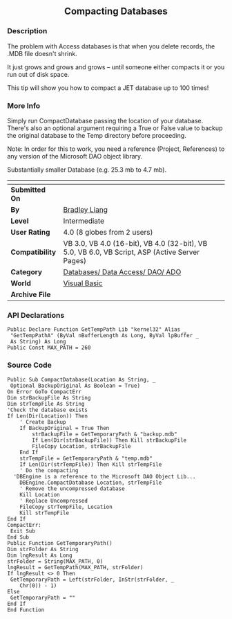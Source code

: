 ﻿<div align="center">

## Compacting Databases


</div>

### Description

The problem with Access databases is that when you delete records, the .MDB file doesn't shrink.

It just grows and grows and grows &#8211; until someone either compacts it or you run out of disk space.

This tip will show you how to compact a JET database up to 100 times!
 
### More Info
 
Simply run CompactDatabase passing the location of your database. There's also an optional argument requiring a True or False value to backup the original database to the Temp directory before proceeding.

Note: In order for this to work, you need a reference (Project, References) to any version of the Microsoft DAO object library.

Substantially smaller Database (e.g. 25.3 mb to 4.7 mb).


<span>             |<span>
---                |---
**Submitted On**   |
**By**             |[Bradley Liang](https://github.com/Planet-Source-Code/PSCIndex/blob/master/ByAuthor/bradley-liang.md)
**Level**          |Intermediate
**User Rating**    |4.0 (8 globes from 2 users)
**Compatibility**  |VB 3\.0, VB 4\.0 \(16\-bit\), VB 4\.0 \(32\-bit\), VB 5\.0, VB 6\.0, VB Script, ASP \(Active Server Pages\) 
**Category**       |[Databases/ Data Access/ DAO/ ADO](https://github.com/Planet-Source-Code/PSCIndex/blob/master/ByCategory/databases-data-access-dao-ado__1-6.md)
**World**          |[Visual Basic](https://github.com/Planet-Source-Code/PSCIndex/blob/master/ByWorld/visual-basic.md)
**Archive File**   |[](https://github.com/Planet-Source-Code/bradley-liang-compacting-databases__1-9606/archive/master.zip)

### API Declarations

```
Public Declare Function GetTempPath Lib "kernel32" Alias _
 "GetTempPathA" (ByVal nBufferLength As Long, ByVal lpBuffer _
 As String) As Long
Public Const MAX_PATH = 260
```


### Source Code

```
Public Sub CompactDatabase(Location As String, _
 Optional BackupOriginal As Boolean = True)
On Error GoTo CompactErr
Dim strBackupFile As String
Dim strTempFile As String
'Check the database exists
If Len(Dir(Location)) Then
	' Create Backup
	If BackupOriginal = True Then
		strBackupFile = GetTemporaryPath & "backup.mdb"
		If Len(Dir(strBackupFile)) Then Kill strBackupFile
		FileCopy Location, strBackupFile
	End If
	strTempFile = GetTemporaryPath & "temp.mdb"
	If Len(Dir(strTempFile)) Then Kill strTempFile
	' Do the compacting
  'DBEngine is a reference to the Microsoft DAO Object Lib...
	DBEngine.CompactDatabase Location, strTempFile
	' Remove the uncompressed database
	Kill Location
	' Replace Uncompressed
	FileCopy strTempFile, Location
	Kill strTempFile
End If
CompactErr:
 Exit Sub
End Sub
Public Function GetTemporaryPath()
Dim strFolder As String
Dim lngResult As Long
strFolder = String(MAX_PATH, 0)
lngResult = GetTempPath(MAX_PATH, strFolder)
If lngResult <> 0 Then
 GetTemporaryPath = Left(strFolder, InStr(strFolder, _
	Chr(0)) - 1)
Else
 GetTemporaryPath = ""
End If
End Function
```

